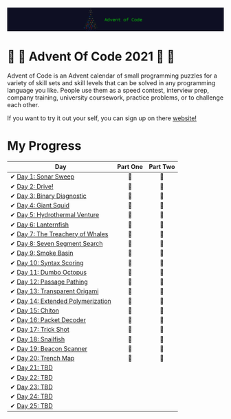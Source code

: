 ![Advent Of Code 2021](aoc21.png)
# 🎅 🎄 Advent Of Code 2021 🎄 🎅

Advent of Code is an Advent calendar of small programming puzzles for a variety of skill sets and skill levels that can be solved in any programming language you like. People use them as a speed contest, interview prep, company training, university coursework, practice problems, or to challenge each other.

If you want to try it out your self, you can sign up on there [website!](https://adventofcode.com/)

# My Progress

| Day                                                                                                     | Part One | Part Two |
| ------------------------------------------------------------------------------------------------------- | :------: | :------: |
| ✔ [Day 1: Sonar Sweep](https://github.com/yorickcleerbout/Advent-Of-Code-2021/tree/main/Day_01)       |    🌟   |    🌟   |
| ✔ [Day 2: Drive!](https://github.com/yorickcleerbout/Advent-Of-Code-2021/tree/main/Day_02)       |   🌟    |    🌟    |
| ✔ [Day 3: Binary Diagnostic](https://github.com/yorickcleerbout/Advent-Of-Code-2021/tree/main/Day_03)       |    🌟   |    🌟    |
| ✔ [Day 4: Giant Squid](https://github.com/yorickcleerbout/Advent-Of-Code-2021/tree/main/Day_04)       |   🌟    |    🌟    |
| ✔ [Day 5: Hydrothermal Venture](https://github.com/yorickcleerbout/Advent-Of-Code-2021/tree/main/Day_05)       |   🌟    |    🌟    |
| ✔ [Day 6: Lanternfish](https://github.com/yorickcleerbout/Advent-Of-Code-2021/tree/main/Day_06)       |    🌟   |    🌟    |
| ✔ [Day 7: The Treachery of Whales](https://github.com/yorickcleerbout/Advent-Of-Code-2021/tree/main/Day_07)       |    🌟   |    🌟    |
| ✔ [Day 8: Seven Segment Search](https://github.com/yorickcleerbout/Advent-Of-Code-2021/tree/main/Day_08)       |    🌟   |    🌟    |
| ✔ [Day 9: Smoke Basin](https://github.com/yorickcleerbout/Advent-Of-Code-2021/tree/main/Day_09)       |     🌟  |     🌟   |
| ✔ [Day 10: Syntax Scoring](https://github.com/yorickcleerbout/Advent-Of-Code-2021/tree/main/Day_10)       |    🌟   |   🌟     |
| ✔ [Day 11: Dumbo Octopus](https://github.com/yorickcleerbout/Advent-Of-Code-2021/tree/main/Day_11)       |    🌟   |    🌟    |
| ✔ [Day 12: Passage Pathing](https://github.com/yorickcleerbout/Advent-Of-Code-2021/tree/main/Day_12)       |    🌟   |    🌟    |
| ✔ [Day 13: Transparent Origami](https://github.com/yorickcleerbout/Advent-Of-Code-2021/tree/main/Day_13)       |   🌟    |    🌟    |
| ✔ [Day 14: Extended Polymerization](https://github.com/yorickcleerbout/Advent-Of-Code-2021/tree/main/Day_14)       |    🌟   |   🌟     |
| ✔ [Day 15: Chiton](https://github.com/yorickcleerbout/Advent-Of-Code-2021/tree/main/Day_15)       |    🌟   |    🌟    |
| ✔ [Day 16: Packet Decoder](https://github.com/yorickcleerbout/Advent-Of-Code-2021/tree/main/Day_16)       |    🌟   |    🌟    |
| ✔ [Day 17: Trick Shot](https://github.com/yorickcleerbout/Advent-Of-Code-2021/tree/main/Day_17)       |    🌟   |    🌟    |
| ✔ [Day 18: Snailfish](https://github.com/yorickcleerbout/Advent-Of-Code-2021/tree/main/Day_18)       |    🌟   |    🌟    |
| ✔ [Day 19: Beacon Scanner](https://github.com/yorickcleerbout/Advent-Of-Code-2021/tree/main/Day_19)       |   🌟    |   🌟     |
| ✔ [Day 20: Trench Map](https://github.com/yorickcleerbout/Advent-Of-Code-2021/tree/main/Day_20)       |    🌟   |     🌟   |
| ✔ [Day 21: TBD](https://github.com/yorickcleerbout/Advent-Of-Code-2021/tree/main/Day_21)       |       |        |
| ✔ [Day 22: TBD](https://github.com/yorickcleerbout/Advent-Of-Code-2021/tree/main/Day_22)       |       |        |
| ✔ [Day 23: TBD](https://github.com/yorickcleerbout/Advent-Of-Code-2021/tree/main/Day_23)       |       |        |
| ✔ [Day 24: TBD](https://github.com/yorickcleerbout/Advent-Of-Code-2021/tree/main/Day_24)       |       |        |
| ✔ [Day 25: TBD](https://github.com/yorickcleerbout/Advent-Of-Code-2021/tree/main/Day_25)       |       |        |

